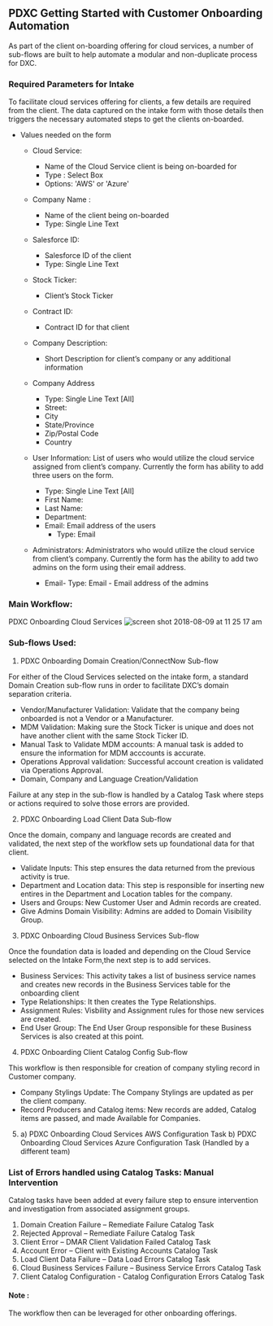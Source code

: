## PDXC Getting Started with Customer Onboarding Automation

As part of the client on-boarding offering for cloud services, a number of sub-flows are built to help automate a modular and non-duplicate process for DXC. 

### Required Parameters for Intake

To facilitate cloud services offering for clients, a few details are required from the client. The data captured on the intake form with those details then triggers the necessary automated steps to get the clients on-boarded. 

* Values needed on the form
  - Cloud Service:
    - Name of the Cloud Service client is being on-boarded for
    - Type : Select Box 
    - Options: 'AWS' or 'Azure'
    
  - Company Name : 
    - Name of the client being on-boarded
    - Type: Single Line Text
    
  - Salesforce ID: 
    - Salesforce ID of the client 
    - Type: Single Line Text 

  - Stock Ticker: 
    - Client’s Stock Ticker 
    
  - Contract ID: 
    - Contract ID for that client

  - Company Description:
    - Short Description for client’s company or any additional information

  - Company Address
    - Type: Single Line Text [All]
    - Street:
    - City
    - State/Province
    - Zip/Postal Code
    - Country

  - User Information: List of users who would utilize the cloud service assigned from client’s company. Currently the form has ability to add three users on the form. 
    - Type: Single Line Text [All]
    - First Name:
    - Last Name:
    - Department:
    - Email: Email address of the users
      - Type: Email
      
  - Administrators: Administrators who would utilize the cloud service from client’s company. Currently the form has the ability to add two admins on the form using their email address. 
    - Email- Type: Email - Email address of the admins 
    
### Main Workflow:
PDXC Onboarding Cloud Services
![screen shot 2018-08-09 at 11 25 17 am](https://user-images.githubusercontent.com/18390433/43912138-09a35786-9bc7-11e8-8fe2-5cdd6a69f19c.png)


### Sub-flows Used: 
1. PDXC Onboarding Domain Creation/ConnectNow Sub-flow

For either of the Cloud Services selected on the intake form, a standard Domain Creation sub-flow runs in order to facilitate DXC’s domain separation criteria. 
  - Vendor/Manufacturer Validation: Validate that the company being onboarded is not a Vendor or a Manufacturer.
  - MDM Validation: Making sure the Stock Ticker is unique and does not have another client with the same Stock Ticker ID.
  - Manual Task to Validate MDM accounts: A manual task is added to ensure the information for MDM acccounts is accurate.
  - Operations Approval validation: Successful account creation is validated via Operations Approval.
  - Domain, Company and Language Creation/Validation

Failure at any step in the sub-flow is handled by a Catalog Task where steps or actions required to solve those errors are provided.

2. PDXC Onboarding Load Client Data Sub-flow

Once the domain, company and language records are created and validated, the next step of the workflow sets up foundational data for that client. 
  - Validate Inputs: This step ensures the data returned from the previous activity is true.
  - Department and Location data: This step is responsible for inserting new entires in the Department and Location tables for the company. 
  - Users and Groups:  New Customer User and Admin records are created.
  - Give Admins Domain Visibility: Admins are added to Domain Visibility Group. 

3. PDXC Onboarding Cloud Business Services Sub-flow

Once the foundation data is loaded and depending on the Cloud Service selected on the Intake Form,the next step is to add services.
  - Business Services: This activity takes a list of business service names and creates new records in the Business Services table for the onboarding client
  - Type Relationships: It then creates the Type Relationships.
  - Assignment Rules: Visbility and Assignment rules for those new services are created. 
  - End User Group: The End User Group responsible for these Business Services is also created at this point. 

4. PDXC Onboarding Client Catalog Config Sub-flow

This workflow is then responsible for creation of company styling record in Customer company. 
  - Company Stylings Update: The Company Stylings are updated as per the client company.
  - Record Producers and Catalog items: New records are added, Catalog items are passed, and made Available for Companies.
  
5. a) PDXC Onboarding Cloud Services AWS Configuration Task
   b) PDXC Onboarding Cloud Services Azure Configuration Task (Handled by a different team)
  
 ### List of Errors handled using **Catalog Tasks**: Manual Intervention 
 
Catalog tasks have been added at every failure step to ensure intervention and investigation from associated assignment groups. 
  1. Domain Creation Failure – Remediate Failure Catalog Task
  2. Rejected Approval – Remediate Failure Catalog Task
  3. Client Error – DMAR Client Validation Failed Catalog Task
  4. Account Error – Client with Existing Accounts Catalog Task
  5. Load Client Data Failure – Data Load Errors Catalog Task
  6. Cloud Business Services Failure – Business Service Errors Catalog Task
  7. Client Catalog Configuration - Catalog Configuration Errors Catalog Task
  
#### Note : 
The workflow then can be leveraged for other onboarding offerings. 




